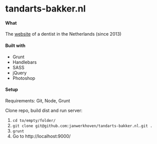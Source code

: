 # tandarts-bakker.nl

#### What
The [website](http://tandarts-bakker.nl/) of a dentist in the Netherlands (since 2013)

#### Built with
* Grunt
* Handlebars
* SASS
* jQuery
* Photoshop

#### Setup
Requirements: Git, Node, Grunt

Clone repo, build dist and run server:

1. `cd to/empty/folder/`
2. `git clone git@github.com:janwerkhoven/tandarts-bakker.nl.git .`
3. `grunt`
4. Go to http://localhost:9000/
